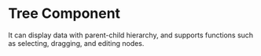 # Tree Component

It can display data with parent-child hierarchy, and supports functions such as selecting, dragging, and editing nodes.
